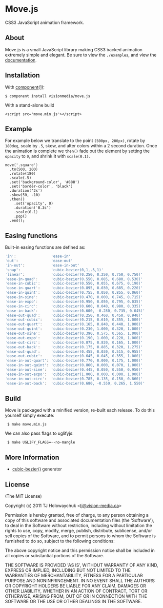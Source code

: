 
# Move.js

  CSS3 JavaScript animation framework.

## About

  Move.js is a small JavaScript library making CSS3 backed animation
  extremely simple and elegant. Be sure to view the `./examples`,
  and view the [documentation](http://visionmedia.github.com/move.js/).

## Installation

  With [component(1)](http://component.github.io):

    $ component install visionmedia/move.js

  With a stand-alone build

    <script src='move.min.js'></script>


## Example

  For example below we translate to the point `(500px, 200px)`,
  rotate by `180deg`, scale by `.5`, skew, and alter colors within a 2 second
  duration. Once the animation is complete we `then()` fade out the element by setting the `opacity` to `0`, and shrink it with `scale(0.1)`.

    move('.square')
      .to(500, 200)
      .rotate(180)
      .scale(.5)
      .set('background-color', '#888')
      .set('border-color', 'black')
      .duration('2s')
      .skew(50, -10)
      .then()
        .set('opacity', 0)
        .duration('0.3s')
        .scale(0.1)
        .pop()
      .end();

## Easing functions

  Built-in easing functions are defined as:

```js
'in':                'ease-in'
'out':               'ease-out'
'in-out':            'ease-in-out'
'snap':              'cubic-bezier(0,1,.5,1)'
'linear':            'cubic-bezier(0.250, 0.250, 0.750, 0.750)'
'ease-in-quad':      'cubic-bezier(0.550, 0.085, 0.680, 0.530)'
'ease-in-cubic':     'cubic-bezier(0.550, 0.055, 0.675, 0.190)'
'ease-in-quart':     'cubic-bezier(0.895, 0.030, 0.685, 0.220)'
'ease-in-quint':     'cubic-bezier(0.755, 0.050, 0.855, 0.060)'
'ease-in-sine':      'cubic-bezier(0.470, 0.000, 0.745, 0.715)'
'ease-in-expo':      'cubic-bezier(0.950, 0.050, 0.795, 0.035)'
'ease-in-circ':      'cubic-bezier(0.600, 0.040, 0.980, 0.335)'
'ease-in-back':      'cubic-bezier(0.600, -0.280, 0.735, 0.045)'
'ease-out-quad':     'cubic-bezier(0.250, 0.460, 0.450, 0.940)'
'ease-out-cubic':    'cubic-bezier(0.215, 0.610, 0.355, 1.000)'
'ease-out-quart':    'cubic-bezier(0.165, 0.840, 0.440, 1.000)'
'ease-out-quint':    'cubic-bezier(0.230, 1.000, 0.320, 1.000)'
'ease-out-sine':     'cubic-bezier(0.390, 0.575, 0.565, 1.000)'
'ease-out-expo':     'cubic-bezier(0.190, 1.000, 0.220, 1.000)'
'ease-out-circ':     'cubic-bezier(0.075, 0.820, 0.165, 1.000)'
'ease-out-back':     'cubic-bezier(0.175, 0.885, 0.320, 1.275)'
'ease-out-quad':     'cubic-bezier(0.455, 0.030, 0.515, 0.955)'
'ease-out-cubic':    'cubic-bezier(0.645, 0.045, 0.355, 1.000)'
'ease-in-out-quart': 'cubic-bezier(0.770, 0.000, 0.175, 1.000)'
'ease-in-out-quint': 'cubic-bezier(0.860, 0.000, 0.070, 1.000)'
'ease-in-out-sine':  'cubic-bezier(0.445, 0.050, 0.550, 0.950)'
'ease-in-out-expo':  'cubic-bezier(1.000, 0.000, 0.000, 1.000)'
'ease-in-out-circ':  'cubic-bezier(0.785, 0.135, 0.150, 0.860)'
'ease-in-out-back':  'cubic-bezier(0.680, -0.550, 0.265, 1.550)'
```

## Build

 Move is packaged with a minified version, re-built each release. To do this yourself simply execute:

     $ make move.min.js

 We can also pass flags to uglifyjs:

     $ make UGLIFY_FLAGS=--no-mangle

## More Information

  - [cubic-bezier()](http://www.roblaplaca.com/examples/bezierBuilder) generator

## License

(The MIT License)

Copyright (c) 2011 TJ Holowaychuk &lt;tj@vision-media.ca&gt;

Permission is hereby granted, free of charge, to any person obtaining
a copy of this software and associated documentation files (the
'Software'), to deal in the Software without restriction, including
without limitation the rights to use, copy, modify, merge, publish,
distribute, sublicense, and/or sell copies of the Software, and to
permit persons to whom the Software is furnished to do so, subject to
the following conditions:

The above copyright notice and this permission notice shall be
included in all copies or substantial portions of the Software.

THE SOFTWARE IS PROVIDED 'AS IS', WITHOUT WARRANTY OF ANY KIND,
EXPRESS OR IMPLIED, INCLUDING BUT NOT LIMITED TO THE WARRANTIES OF
MERCHANTABILITY, FITNESS FOR A PARTICULAR PURPOSE AND NONINFRINGEMENT.
IN NO EVENT SHALL THE AUTHORS OR COPYRIGHT HOLDERS BE LIABLE FOR ANY
CLAIM, DAMAGES OR OTHER LIABILITY, WHETHER IN AN ACTION OF CONTRACT,
TORT OR OTHERWISE, ARISING FROM, OUT OF OR IN CONNECTION WITH THE
SOFTWARE OR THE USE OR OTHER DEALINGS IN THE SOFTWARE.
